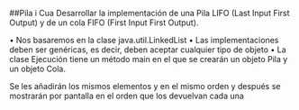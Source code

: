 ##Pila i Cua
Desarrollar la implementación de una Pila LIFO (Last Input First Output)
y de un cola FIFO (First Input First Output).

• Nos basaremos en la clase java.util.LinkedList
• Las implementaciones deben ser genéricas, es decir, 
deben aceptar cualquier tipo de objeto
• La clase Ejecución tiene un método main 
en el que se crearán un objeto Pila y un objeto Cola. 

Se les añadirán los mismos elementos y 
en el mismo orden y después 
se mostrarán por pantalla en el orden que los devuelvan cada una
